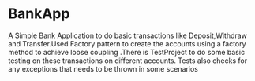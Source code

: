 # BankApp
A Simple Bank Application to do basic transactions like Deposit,Withdraw and Transfer.Used Factory pattern to create the accounts using a factory method to achieve loose coupling .There is TestProject to do some basic testing on these transactions on different accounts. Tests also checks for any exceptions that needs to be thrown in some scenarios

